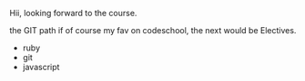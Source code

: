 Hii, looking forward to the course.

the GIT path if of course my fav on codeschool, the next would be Electives.


* ruby
* git
* javascript


